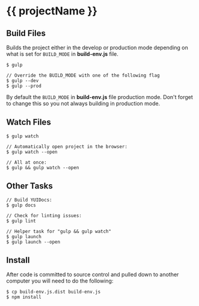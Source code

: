 # {{ projectName }}

## Build Files
Builds the project either in the develop or production mode depending on what is set for ```BUILD_MODE``` in **build-env.js** file.

    $ gulp

    // Override the BUILD_MODE with one of the following flag
    $ gulp --dev
    $ gulp --prod

By default the ```BUILD_MODE``` in **build-env.js** file production mode. Don't forget to change this so you not always building in production mode.

## Watch Files

    $ gulp watch

	// Automatically open project in the browser:
    $ gulp watch --open

	// All at once:
    $ gulp && gulp watch --open


## Other Tasks

    // Build YUIDocs:
    $ gulp docs

    // Check for linting issues:
    $ gulp lint

    // Helper task for "gulp && gulp watch"
    $ gulp launch
    $ gulp launch --open

## Install
After code is committed to source control and pulled down to another computer you will need to do the following:

    $ cp build-env.js.dist build-env.js
    $ npm install

